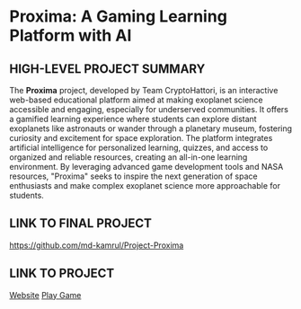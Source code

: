 # Proxima: A Gaming Learning Platform with AI

## HIGH-LEVEL PROJECT SUMMARY
The **Proxima** project, developed by Team CryptoHattori, is an interactive web-based educational platform aimed at making exoplanet science accessible and engaging, especially for underserved communities. It offers a gamified learning experience where students can explore distant exoplanets like astronauts or wander through a planetary museum, fostering curiosity and excitement for space exploration. The platform integrates artificial intelligence for personalized learning, quizzes, and access to organized and reliable resources, creating an all-in-one learning environment. By leveraging advanced game development tools and NASA resources, "Proxima" seeks to inspire the next generation of space enthusiasts and make complex exoplanet science more approachable for students.

## LINK TO FINAL PROJECT
https://github.com/md-kamrul/Project-Proxima

## LINK TO PROJECT
[Website](https://proxima-7dac8.web.app/)
[Play Game](https://imtiazahmeddipto.itch.io/exo-descover?secret=kA0tbMAYvx04K6A5yP9PjmToe4)
